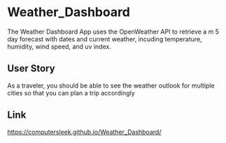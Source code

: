 # Weather_Dashboard

The Weather Dashboard App uses the OpenWeather API to retrieve a m 5 day forecast with dates and current weather, incuding temperature, humidity, wind speed, and uv index.

## User Story


As a traveler, you should be able to see the weather outlook for multiple cities so that you can plan a trip accordingly

## Link

https://computersleek.github.io/Weather_Dashboard/